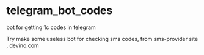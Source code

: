 # telegram_bot_codes
bot for getting 1c codes in telegram

Try make some useless bot for checking sms codes, from sms-provider site , devino.com